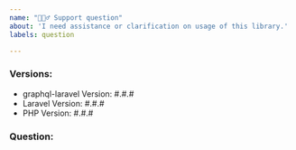 ```yaml
---
name: "🙋🏼‍♂️ Support question"
about: 'I need assistance or clarification on usage of this library.'
labels: question

---
```

<!--
Alternative you can also use our Slack workspace: https://join.slack.com/t/rebing-graphql/shared_invite/enQtNTE5NjQzNDI5MzQ4LTdhNjk0ZGY1N2U1YjE4MGVlYmM2YTc2YjQ0MmIwODY5MWMwZWIwYmY1MWY4NTZjY2Q5MzdmM2Q3NTEyNDYzZjc
-->

### Versions:
- graphql-laravel Version: #.#.#
- Laravel Version: #.#.# <!-- remove if not applicable -->
- PHP Version: #.#.#

### Question:

